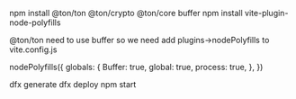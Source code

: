 npm install @ton/ton @ton/crypto @ton/core buffer
npm install vite-plugin-node-polyfills

@ton/ton need to use buffer so we need add plugins->nodePolyfills to vite.config.js

nodePolyfills({
    globals: {
    Buffer: true,
    global: true,
    process: true,
    },
})

dfx generate
dfx deploy
npm start